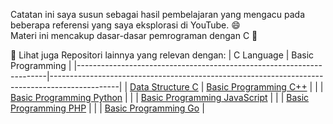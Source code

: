 Catatan ini saya susun sebagai hasil pembelajaran yang mengacu pada beberapa referensi yang saya eksplorasi di YouTube. 😄 <br>
Materi ini mencakup dasar-dasar pemrograman dengan C 🚀 

📂 Lihat juga Repositori lainnya yang relevan dengan:
|  C Language                                                          | Basic Programming                                                                             |
|----------------------------------------------------------------------|-----------------------------------------------------------------------------------------------|
| [Data Structure C](https://github.com/iiohanestj09/data-structure-c) | [Basic Programming C++](https://github.com/iiohanestj09/basic-programming-cpp)                |
|                                                                      | [Basic Programming Python](https://github.com/iiohanestj09/basic-programming-python)          |
|                                                                      | [Basic Programming JavaScript](https://github.com/iiohanestj09/basic-programming-javascript)  |
|                                                                      | [Basic Programming PHP](https://github.com/iiohanestj09/basic-programming-php)                |
|                                                                      | [Basic Programming Go](https://github.com/iiohanestj09/basic-programming-go)                  |
